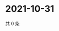 # 2021-10-31

共 0 条

<!-- BEGIN WEIBO -->
<!-- 最后更新时间 Sun Oct 31 2021 09:56:30 GMT+0800 (China Standard Time) -->

<!-- END WEIBO -->
